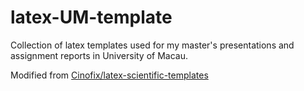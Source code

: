 # latex-UM-template
Collection of latex templates used for my master's presentations and assignment reports in University of Macau.

Modified from [Cinofix/latex-scientific-templates](https://github.com/Cinofix/latex-scientific-templates)
